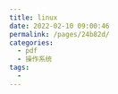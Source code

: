 ```yaml
---
title: linux
date: 2022-02-10 09:00:46
permalink: /pages/24b82d/
categories:
  - pdf
  - 操作系统
tags:
  - 
---
```


